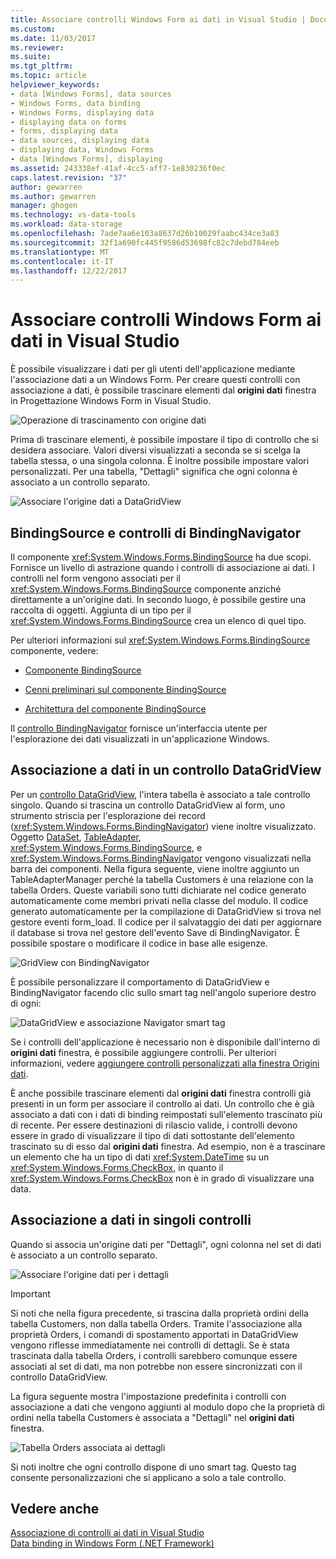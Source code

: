 ```yaml
---
title: Associare controlli Windows Form ai dati in Visual Studio | Documenti Microsoft
ms.custom: 
ms.date: 11/03/2017
ms.reviewer: 
ms.suite: 
ms.tgt_pltfrm: 
ms.topic: article
helpviewer_keywords:
- data [Windows Forms], data sources
- Windows Forms, data binding
- Windows Forms, displaying data
- displaying data on forms
- forms, displaying data
- data sources, displaying data
- displaying data, Windows Forms
- data [Windows Forms], displaying
ms.assetid: 243338ef-41af-4cc5-aff7-1e830236f0ec
caps.latest.revision: "37"
author: gewarren
ms.author: gewarren
manager: ghogen
ms.technology: vs-data-tools
ms.workload: data-storage
ms.openlocfilehash: 7ade7aa6e103a8637d26b10029faabc434ce3a83
ms.sourcegitcommit: 32f1a690fc445f9586d53698fc82c7debd784eeb
ms.translationtype: MT
ms.contentlocale: it-IT
ms.lasthandoff: 12/22/2017
---
```

# <a name="bind-windows-forms-controls-to-data-in-visual-studio"></a>Associare controlli Windows Form ai dati in Visual Studio
È possibile visualizzare i dati per gli utenti dell'applicazione mediante l'associazione dati a un Windows Form. Per creare questi controlli con associazione a dati, è possibile trascinare elementi dal **origini dati** finestra in Progettazione Windows Form in Visual Studio.
  
![Operazione di trascinamento con origine dati](../data-tools/media/raddata-data-source-drag-operation.png "operazione di trascinamento raddata origine dati")

Prima di trascinare elementi, è possibile impostare il tipo di controllo che si desidera associare. Valori diversi visualizzati a seconda se si scelga la tabella stessa, o una singola colonna.  È inoltre possibile impostare valori personalizzati. Per una tabella, "Dettagli" significa che ogni colonna è associato a un controllo separato.  

![Associare l'origine dati a DataGridView](../data-tools/media/raddata-bind-data-source-to-datagridview.png "raddata origine dati di associazione di DataGridView")  
  
## <a name="bindingsource-and-bindingnavigator-controls"></a>BindingSource e controlli di BindingNavigator
Il componente <xref:System.Windows.Forms.BindingSource> ha due scopi. Fornisce un livello di astrazione quando i controlli di associazione ai dati. I controlli nel form vengono associati per il <xref:System.Windows.Forms.BindingSource> componente anziché direttamente a un'origine dati. In secondo luogo, è possibile gestire una raccolta di oggetti. Aggiunta di un tipo per il <xref:System.Windows.Forms.BindingSource> crea un elenco di quel tipo.  
  
Per ulteriori informazioni sul <xref:System.Windows.Forms.BindingSource> componente, vedere:  
  
-   [Componente BindingSource](/dotnet/framework/winforms/controls/bindingsource-component)  
  
-   [Cenni preliminari sul componente BindingSource](/dotnet/framework/winforms/controls/bindingsource-component-overview)  
  
-   [Architettura del componente BindingSource](/dotnet/framework/winforms/controls/bindingsource-component-architecture)  
  
Il [controllo BindingNavigator](/dotnet/framework/winforms/controls/bindingnavigator-control-windows-forms) fornisce un'interfaccia utente per l'esplorazione dei dati visualizzati in un'applicazione Windows.

## <a name="bind-to-data-in-a-datagridview-control"></a>Associazione a dati in un controllo DataGridView  
Per un [controllo DataGridView](/dotnet/framework/winforms/controls/datagridview-control-overview-windows-forms), l'intera tabella è associato a tale controllo singolo. Quando si trascina un controllo DataGridView al form, uno strumento striscia per l'esplorazione dei record (<xref:System.Windows.Forms.BindingNavigator>) viene inoltre visualizzato. Oggetto [DataSet](../data-tools/dataset-tools-in-visual-studio.md), [TableAdapter](../data-tools/create-and-configure-tableadapters.md), <xref:System.Windows.Forms.BindingSource>, e <xref:System.Windows.Forms.BindingNavigator> vengono visualizzati nella barra dei componenti. Nella figura seguente, viene inoltre aggiunto un TableAdapterManager perché la tabella Customers è una relazione con la tabella Orders. Queste variabili sono tutti dichiarate nel codice generato automaticamente come membri privati nella classe del modulo. Il codice generato automaticamente per la compilazione di DataGridView si trova nel gestore eventi form_load. Il codice per il salvataggio dei dati per aggiornare il database si trova nel gestore dell'evento Save di BindingNavigator. È possibile spostare o modificare il codice in base alle esigenze.  
  
![GridView con BindingNavigator](../data-tools/media/raddata-gridview-with-bindingnavigator.png "raddata GridView con BindingNavigator")  
  
È possibile personalizzare il comportamento di DataGridView e BindingNavigator facendo clic sullo smart tag nell'angolo superiore destro di ogni:  
  
![DataGridView e associazione Navigator smart tag](../data-tools/media/raddata-datagridview-and-binding-navigator-smart-tags.png "raddata DataGridView e associazione Navigator smart tag")  
  
Se i controlli dell'applicazione è necessario non è disponibile dall'interno di **origini dati** finestra, è possibile aggiungere controlli. Per ulteriori informazioni, vedere [aggiungere controlli personalizzati alla finestra Origini dati](../data-tools/add-custom-controls-to-the-data-sources-window.md).  
  
È anche possibile trascinare elementi dal **origini dati** finestra controlli già presenti in un form per associare il controllo ai dati. Un controllo che è già associato a dati con i dati di binding reimpostati sull'elemento trascinato più di recente. Per essere destinazioni di rilascio valide, i controlli devono essere in grado di visualizzare il tipo di dati sottostante dell'elemento trascinato su di esso dal **origini dati** finestra. Ad esempio, non è a trascinare un elemento che ha un tipo di dati <xref:System.DateTime> su un <xref:System.Windows.Forms.CheckBox>, in quanto il <xref:System.Windows.Forms.CheckBox> non è in grado di visualizzare una data.  
  
## <a name="bind-to-data-in-individual-controls"></a>Associazione a dati in singoli controlli  
Quando si associa un'origine dati per "Dettagli", ogni colonna nel set di dati è associato a un controllo separato.  
  
![Associare l'origine dati per i dettagli](../data-tools/media/raddata-bind-data-source-to-details.png "raddata origine dati di associazione per i dettagli")  
  
> [!IMPORTANT]
> Si noti che nella figura precedente, si trascina dalla proprietà ordini della tabella Customers, non dalla tabella Orders. Tramite l'associazione alla proprietà Orders, i comandi di spostamento apportati in DataGridView vengono riflesse immediatamente nei controlli di dettagli. Se è stata trascinata dalla tabella Orders, i controlli sarebbero comunque essere associati al set di dati, ma non potrebbe non essere sincronizzati con il controllo DataGridView.  
  
La figura seguente mostra l'impostazione predefinita i controlli con associazione a dati che vengono aggiunti al modulo dopo che la proprietà di ordini nella tabella Customers è associata a "Dettagli" nel **origini dati** finestra.  
  
![Tabella Orders associata ai dettagli](../data-tools/media/raddata-orders-table-bound-to-details.png "tabella Orders raddata associata ai dettagli")  
  
Si noti inoltre che ogni controllo dispone di uno smart tag. Questo tag consente personalizzazioni che si applicano a solo a tale controllo.
  
## <a name="see-also"></a>Vedere anche
[Associazione di controlli ai dati in Visual Studio](../data-tools/bind-controls-to-data-in-visual-studio.md)  
[Data binding in Windows Form (.NET Framework)](/dotnet/framework/winforms/windows-forms-data-binding)